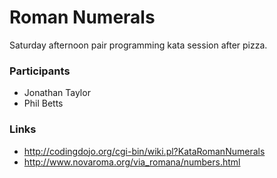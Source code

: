 Roman Numerals
==============

Saturday afternoon pair programming kata session after pizza.

### Participants

* Jonathan Taylor
* Phil Betts

### Links

* http://codingdojo.org/cgi-bin/wiki.pl?KataRomanNumerals
* http://www.novaroma.org/via_romana/numbers.html
